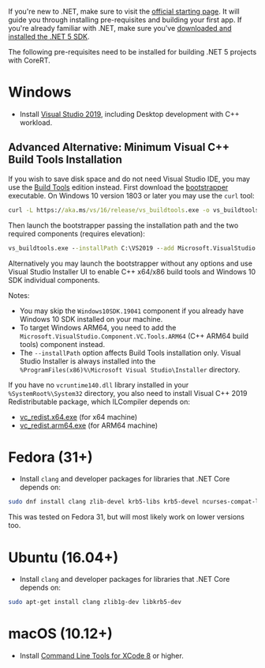 If you're new to .NET, make sure to visit the [official starting page](http://dotnet.github.io). It will guide you through installing pre-requisites and building your first app.
If you're already familiar with .NET, make sure you've [downloaded and installed the .NET 5 SDK](https://www.microsoft.com/net/download/core).

The following pre-requisites need to be installed for building .NET 5 projects with CoreRT.

# Windows

* Install [Visual Studio 2019](https://visualstudio.microsoft.com/vs/community/), including Desktop development with C++ workload.

## Advanced Alternative: Minimum Visual C++ Build Tools Installation
If you wish to save disk space and do not need Visual Studio IDE, you may use the [Build Tools](https://visualstudio.microsoft.com/downloads/#build-tools-for-visual-studio-2019)
edition instead. First download the [bootstrapper](https://aka.ms/vs/16/release/vs_buildtools.exe) executable.
On Windows 10 version 1803 or later you may use the `curl` tool:

```cmd
curl -L https://aka.ms/vs/16/release/vs_buildtools.exe -o vs_buildtools.exe
```

Then launch the bootstrapper passing the installation path and the two required components (requires elevation):
```cmd
vs_buildtools.exe --installPath C:\VS2019 --add Microsoft.VisualStudio.Component.VC.Tools.x86.x64 Microsoft.VisualStudio.Component.Windows10SDK.19041 --passive --norestart --nocache
```
Alternatively you may launch the bootstrapper without any options and use Visual Studio Installer UI to enable C++ x64/x86 build tools and Windows 10 SDK individual components.

Notes:
- You may skip the `Windows10SDK.19041` component if you already have Windows 10 SDK installed on your machine.
- To target Windows ARM64, you need to add the `Microsoft.VisualStudio.Component.VC.Tools.ARM64` (C++ ARM64 build tools) component instead.
- The `--installPath` option affects Build Tools installation only. Visual Studio Installer is always installed into
the `%ProgramFiles(x86)%\Microsoft Visual Studio\Installer` directory.

If you have no `vcruntime140.dll` library installed in your `%SystemRoot%\System32` directory, you also need to install Visual C++ 2019 Redistributable package, which ILCompiler depends on:
- [vc_redist.x64.exe](https://aka.ms/vs/16/release/vc_redist.x64.exe) (for x64 machine)
- [vc_redist.arm64.exe](https://aka.ms/vs/16/release/vc_redist.arm64.exe) (for ARM64 machine)

# Fedora (31+)

* Install `clang` and developer packages for libraries that .NET Core depends on:

```sh
sudo dnf install clang zlib-devel krb5-libs krb5-devel ncurses-compat-libs
```

This was tested on Fedora 31, but will most likely work on lower versions too.

# Ubuntu (16.04+)

* Install `clang` and developer packages for libraries that .NET Core depends on:

```sh
sudo apt-get install clang zlib1g-dev libkrb5-dev
```

# macOS (10.12+)

* Install [Command Line Tools for XCode 8](https://developer.apple.com/xcode/download/) or higher.
